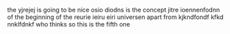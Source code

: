 the yjrejej is going to be nice
osio diodns is the concept 
jitre ioennenfodnn of the beginning of the 
reurie ieiru eiri universen apart from 
kjkndfondf kfkd nnklfdnkf who thinks 
so this is the fifth one 
